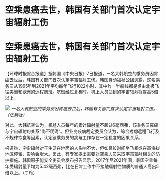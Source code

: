 # 空乘患癌去世，韩国有关部门首次认定宇宙辐射工伤

# 空乘患癌去世，韩国有关部门首次认定宇宙辐射工伤

【环球时报综合报道】据韩国《中央日报》7日报道，一名大韩航空的乘务员因胃癌去世后，韩国有关部门首次认定宇宙辐射工伤。韩国劳动福祉公团透露，这名乘务员从1995年到2021年平均每年飞行1022小时，其中约一半航线都是经由北极飞往美洲和欧洲的远程航班。航班经过北极时，机上人员受到的宇宙辐射将提高5倍以上。

![](https://inews.gtimg.com/om_bt/O4ZrZwJnZAHuOPupQN_geHxIrpNQwxucZHtEQKBSHkbecAA/1000)
_一名大韩航空的乘务员因胃癌去世后，韩国有关部门首次认定宇宙辐射工伤。（法新社）_

对此，大韩航空认为，机组人员每年的累计辐射量不超过6毫西弗，该乘务员罹癌与宇宙辐射的关系“尚不明确”。但业务疾病裁定委员会认为，综合考虑远程飞行及不规律饮食等因素，认定该乘务员的病与工作存在一定程度的因果关系。

报道称，宇宙辐射对于生活在地面的人影响不大，但如果长时间坐飞机或在高海拔地区停留，影响会增大。因此，有专家提出需要对空乘人员采取宇宙辐射相关的防护措施。韩国原子能安全委员会发布报告显示，2017年至2021年间，韩国空乘每年受辐射量平均为5.42毫西弗，比在日常工作中不接触辐射性物质的普通人高出5倍以上。（丁玲）

